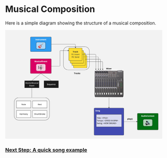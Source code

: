 # Musical Composition


Here is a simple diagram showing the structure of a musical composition.

![flow-diagram](api-flow-diagram.png)

### [Next Step: A quick song example](http://localhost:4242/music-dsl/quick-song.html)
